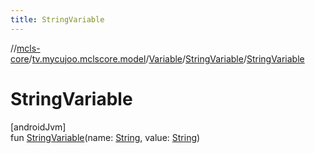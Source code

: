```yaml
---
title: StringVariable
---
```

//[mcls-core](../../../../index.html)/[tv.mycujoo.mclscore.model](../../index.html)/[Variable](../index.html)/[StringVariable](index.html)/[StringVariable](-string-variable.html)



# StringVariable



[androidJvm]\
fun [StringVariable](-string-variable.html)(name: [String](https://kotlinlang.org/api/latest/jvm/stdlib/kotlin/-string/index.html), value: [String](https://kotlinlang.org/api/latest/jvm/stdlib/kotlin/-string/index.html))




